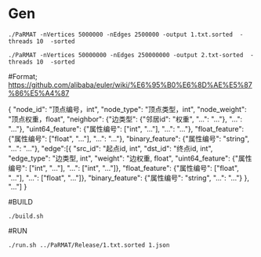 # Gen
```
./PaRMAT -nVertices 5000000 -nEdges 2500000 -output 1.txt.sorted  -threads 10  -sorted

./PaRMAT -nVertices 50000000 -nEdges 250000000 -output 2.txt-sorted  -threads 10  -sorted

```
#Format;
https://github.com/alibaba/euler/wiki/%E6%95%B0%E6%8D%AE%E5%87%86%E5%A4%87

{
  "node_id": "顶点编号，int",
  "node_type": "顶点类型，int",
  "node_weight": "顶点权重，float",
  "neighbor": {"边类型": {"邻居id": "权重", "...": "..."}, "...": "..."},
  "uint64_feature": {"属性编号": ["int", "..."], "...": "..."},
  "float_feature": {"属性编号": ["float", "..."], "...": "..."},
  "binary_feature": {"属性编号": "string", "...": "..."},
  "edge":[{
    "src_id": "起点id, int",
    "dst_id": "终点id, int",
    "edge_type": "边类型, int",
    "weight": "边权重, float",
    "uint64_feature": {"属性编号": ["int", "..."], "...": ["int", "..."]},
    "float_feature": {"属性编号": ["float", "..."], "...": ["float", "..."]},
    "binary_feature": {"属性编号": "string", "...": "..."}
  }, "..."]
}

#BUILD
```
./build.sh
```
#RUN
```
./run.sh ../PaRMAT/Release/1.txt.sorted 1.json
```

#